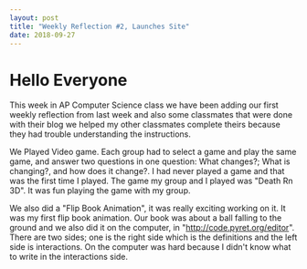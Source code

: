 ```yaml
---
layout: post
title: "Weekly Reflection #2, Launches Site"
date: 2018-09-27
---
```

<h1>Hello Everyone</h1>
<p>This week in AP Computer Science class we have been adding our first weekly reflection from last week and also some classmates that were done with their blog we  helped my other classmates complete theirs because they had trouble understanding the instructions. </p>

<p2>  We Played Video game. Each group had to select a game and play the same game, and answer two questions in one question: What changes?; What is changing?, and how does it change?. I had never played a game and that was the first time I played. The game my group and I played was "Death Rn 3D". It was fun playing the game with my group.</p2>

<p3>We also did a "Flip Book Animation", it was really exciting working on it. It was my first flip book animation. Our book was about a ball falling to the ground and we also did it on the computer, in "http://code.pyret.org/editor". There are two sides; one is the right side which is the definitions and the left side is interactions. On the computer was hard because I didn't know what to write in the interactions side. </p3>
